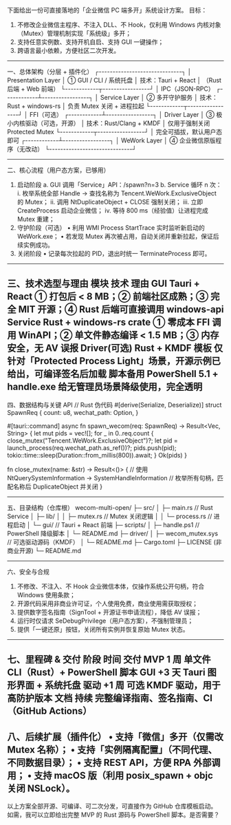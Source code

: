 下面给出一份可直接落地的「企业微信 PC 端多开」系统设计方案。
目标：
1.  不修改企业微信主程序、不注入 DLL、不 Hook，仅利用 Windows 内核对象（Mutex）管理机制实现「系统级」多开；
2.  支持任意实例数、支持开机自启、支持 GUI 一键操作；
3.  跨语言最小依赖，方便社区二次开发。
----
一、总体架构（分层 + 插件化）
┌------------------------------┐
│  Presentation  Layer         │  ① GUI / CLI / 系统托盘
│  技术：Tauri + React         │  （Rust 后端 + Web 前端）
└------------┬-----------------┘
             │ IPC（JSON-RPC）
┌------------┴-----------------┐
│  Service  Layer              │  ② 多开守护服务
│  技术：Rust  + windows-rs    │  负责 Mutex 关闭 + 进程拉起
└------------┬-----------------┘
             │ FFI（可选）
┌------------┴-----------------┐
│  Driver  Layer               │  ③ 极小内核驱动（可选，开源）
│  技术：Rust/Clang + KMDF     │  仅用于强制关闭 Protected Mutex
└------------┬-----------------┘
             │ 完全可插拔，默认用户态即可
┌------------┴-----------------┐
│  WeWork  Layer               │  ④ 企业微信原版程序（无改动）
└------------------------------┘

----
二、核心流程（用户态方案，已够用）
1.  启动阶段
a. GUI 调用「Service」API：/spawn?n=3
b. Service 循环 n 次：
i.   枚举系统全部 Handle → 查找名称为
Tencent.WeWork.ExclusiveObject 的 Mutex；
ii.  调用 NtDuplicateObject + CLOSE 强制关闭；
iii. 立即 CreateProcess 启动企业微信；
iv.  等待 800 ms（经验值）让进程完成 Mutex 重建；
2.  守护阶段（可选）
• 利用 WMI Process StartTrace 实时监听新启动的 WeWork.exe；
• 若发现 Mutex 再次被占用，自动关闭并重新拉起，保证后续实例成功。
3.  关闭阶段
• 记录每次拉起的 PID，退出时统一 TerminateProcess 即可。
----
三、技术选型与理由
模块	技术	理由
GUI	Tauri + React	① 打包后 < 8 MB；② 前端社区成熟；③ 完全 MIT 开源；④ Rust 后端可直接调用 windows-api
Service	Rust + windows-rs crate	① 零成本 FFI 调用 WinAPI；② 单文件静态编译 < 1.5 MB；③ 内存安全，无 AV 误报
Driver(可选)	Rust + KMDF 模板	仅针对「Protected Process Light」场景，开源示例已给出，可编译签名后加载
脚本备用	PowerShell 5.1 + handle.exe	给无管理员场景降级使用，完全透明
----
四、数据结构与关键 API
// Rust 伪代码
#[derive(Serialize, Deserialize)]
struct SpawnReq {
    count: u8,
    wechat_path: Option<PathBuf>,
}

#[tauri::command]
async fn spawn_wecom(req: SpawnReq) -> Result<Vec<u32>, String> {
    let mut pids = vec![];
    for _ in 0..req.count {
        close_mutex("Tencent.WeWork.ExclusiveObject")?;
        let pid = launch_process(req.wechat_path.as_ref())?;
        pids.push(pid);
        tokio::time::sleep(Duration::from_millis(800)).await;
    }
    Ok(pids)
}

fn close_mutex(name: &str) -> Result<()> {
    // 使用 NtQuerySystemInformation → SystemHandleInformation
    // 枚举所有句柄，匹配名称后 DuplicateObject 并关闭
}

----
五、目录结构（仓库根）
wecom-multi-open/
├─ src/
│  ├─ main.rs          // Rust Service
│  ├─ lib/
│  │  ├─ mutex.rs      // Mutex 关闭逻辑
│  │  └─ process.rs    // 进程启动
│  └─ gui/             // Tauri + React 前端
├─ scripts/
│  ├─ handle.ps1       // PowerShell 降级脚本
│  └─ README.md
├─ driver/
│  ├─ wecom_mutex.sys  // 可选驱动源码（KMDF）
│  └─ README.md
├─ Cargo.toml
├─ LICENSE (非商业开源)
└─ README.md

----
六、安全与合规
1.  不修改、不注入、不 Hook 企业微信本体，仅操作系统公开句柄，符合 Windows 使用条款；
2.  开源代码采用非商业许可证，个人使用免费，商业使用需获取授权；
3.  提供数字签名指南（SignTool + 开源证书申请流程），降低 AV 误报；
4.  运行时仅请求 SeDebugPrivilege（用户态方案），不强制管理员；
5.  提供「一键还原」按钮，关闭所有实例并恢复原始 Mutex 状态。
----
七、里程碑 & 交付
阶段	时间	交付
MVP	1 周	单文件 CLI（Rust）+ PowerShell 脚本
GUI	+3 天	Tauri 图形界面 + 系统托盘
驱动	+1 周	可选 KMDF 驱动，用于高防护版本
文档	持续	完整编译指南、签名指南、CI（GitHub Actions）
----
八、后续扩展（插件化）
• 支持「微信」多开（仅需改 Mutex 名称）；
• 支持「实例隔离配置」（不同代理、不同数据目录）；
• 支持 REST API，方便 RPA 外部调用；
• 支持 macOS 版（利用 posix_spawn + objc 关闭 NSLock）。
----
以上方案全部开源、可编译、可二次分发，可直接作为 GitHub 仓库模板启动。
如需，我可以立即给出完整 MVP 的 Rust 源码与 PowerShell 脚本。是否需要？
